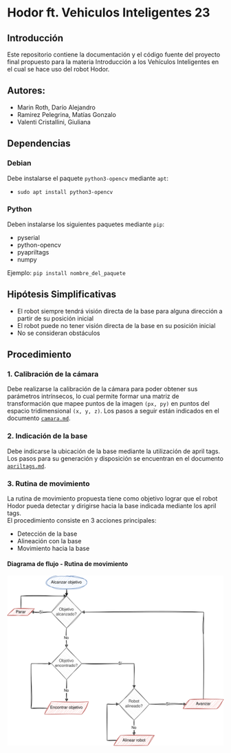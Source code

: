 # Hodor ft. Vehiculos Inteligentes 23

## Introducción

Este repositorio contiene la documentación y el código fuente del proyecto final propuesto para la materia Introducción
a los Vehículos Inteligentes en el cual se hace uso del robot Hodor.

## Autores:

- Marin Roth, Darío Alejandro
- Ramirez Pelegrina, Matías Gonzalo
- Valenti Cristallini, Giuliana

## Dependencias

### Debian

Debe instalarse el paquete `python3-opencv` mediante `apt`:

- `sudo apt install python3-opencv`

### Python

Deben instalarse los siguientes paquetes mediante `pip`:

- pyserial
- python-opencv
- pyapriltags
- numpy

Ejemplo: `pip install nombre_del_paquete`

## Hipótesis Simplificativas

- El robot siempre tendrá visión directa de la base para alguna dirección a partir de su posición inicial
- El robot puede no tener visión directa de la base en su posición inicial
- No se consideran obstáculos

## Procedimiento

### 1. Calibración de la cámara

Debe realizarse la calibración de la cámara para poder obtener sus parámetros intrínsecos, lo cual
permite formar una matriz de transformación que mapee puntos de la imagen `(px, py)` en puntos del espacio
tridimensional `(x, y, z)`. Los pasos a seguir están indicados en el documento [`camara.md`](docs/camara.md).

### 2. Indicación de la base

Debe indicarse la ubicación de la base mediante la utilización de april tags. Los pasos para su generación y disposición
se encuentran en el documento [`apriltags.md`](docs/apriltags.md).

### 3. Rutina de movimiento

La rutina de movimiento propuesta tiene como objetivo lograr que el robot Hodor pueda detectar y dirigirse hacia la base
indicada mediante los april tags.  
El procedimiento consiste en 3 acciones principales:

- Detección de la base
- Alineación con la base
- Movimiento hacia la base

#### Diagrama de flujo - Rutina de movimiento

<p align="center">
  <img alt="Diagrama de flujo - Rutina de movimiento" src="docs/assets/alcanzar-objetivo_diagrama-de-flujo.svg" />
</p>

